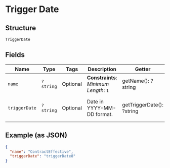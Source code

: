 
# Trigger Date

## Structure

`TriggerDate`

## Fields

| Name | Type | Tags | Description | Getter | Setter |
|  --- | --- | --- | --- | --- | --- |
| `name` | `?string` | Optional | **Constraints**: *Minimum Length*: `1` | getName(): ?string | setName(?string name): void |
| `triggerDate` | `?string` | Optional | Date in YYYY-MM-DD format. | getTriggerDate(): ?string | setTriggerDate(?string triggerDate): void |

## Example (as JSON)

```json
{
  "name": "ContractEffective",
  "triggerDate": "triggerDate8"
}
```

